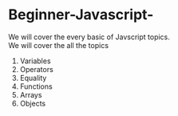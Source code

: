 # Beginner-Javascript-

We will cover the every basic of Javscript topics.<br>
We will cover the all the topics 

1. Variables
2. Operators 
3. Equality 
4. Functions 
5. Arrays 
6. Objects

